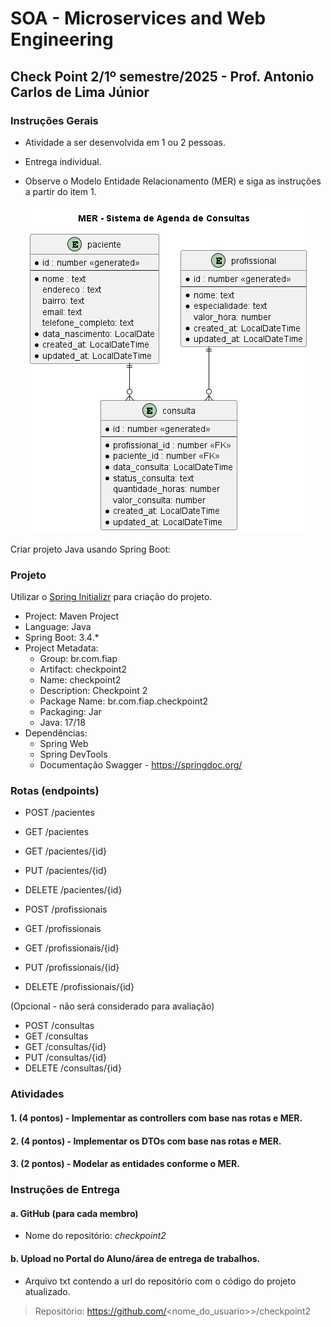 # SOA - Microservices and Web Engineering  

## Check Point 2/1º semestre/2025 - Prof. Antonio Carlos de Lima Júnior  

### Instruções Gerais

- Atividade a ser desenvolvida em 1 ou 2 pessoas.
- Entrega individual.
- Observe o Modelo Entidade Relacionamento (MER) e siga as instruções a partir do item 1.

   ![](/out/docs/3si/checkpoint2-sem1/mer/diagram.png)

Criar projeto Java usando Spring Boot:  

### Projeto 

Utilizar o [Spring Initializr](https://start.spring.io/) para criação do projeto.

- Project: Maven Project  
- Language: Java  
- Spring Boot: 3.4.*  
- Project Metadata:  
  - Group: br.com.fiap  
  - Artifact: checkpoint2  
  - Name: checkpoint2  
  - Description: Checkpoint 2  
  - Package Name: br.com.fiap.checkpoint2  
  - Packaging: Jar  
  - Java: 17/18  
- Dependências:  
  - Spring Web  
  - Spring DevTools  
  - Documentação Swagger - https://springdoc.org/ 

### Rotas (endpoints)

   * POST /pacientes
   * GET /pacientes
   * GET /pacientes/{id}
   * PUT /pacientes/{id}
   * DELETE /pacientes/{id}

   * POST /profissionais
   * GET /profissionais
   * GET /profissionais/{id}
   * PUT /profissionais/{id}
   * DELETE /profissionais/{id}   

   (Opcional - não será considerado para avaliação)
   
   * POST /consultas
   * GET /consultas
   * GET /consultas/{id}
   * PUT /consultas/{id}
   * DELETE /consultas/{id} 
  
### Atividades 

#### 1. (4 pontos) - Implementar as controllers com base nas rotas e MER.

#### 2. (4 pontos) - Implementar os DTOs com base nas rotas e MER.

#### 3. (2 pontos) - Modelar as entidades conforme o MER.

### Instruções de Entrega  

#### a. GitHub (para cada membro)  

   - Nome do repositório: *checkpoint2*

#### b. Upload no Portal do Aluno/área de entrega de trabalhos.

   - Arquivo txt contendo a url do repositório com o código do projeto atualizado.

> Repositório: https://github.com/<nome_do_usuario>>/checkpoint2  
